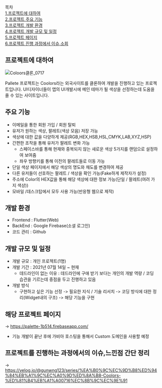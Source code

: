 목차</br>
[1.프로젝트에 대하여](#프로젝트에-대하여)</br>
[2.프로젝트 주요 기능](#주요-기능)</br>
[3.프로젝트 개발 환경](#개발-환경)</br>
[4.프로젝트 개발 규모 및 일정](#개발-규모-및-일정)</br>
[5.프로젝트  페이지](#해당-프로젝트-페이지)</br>
[6.프로젝트 진행 과정에서 이슈,소회](#프로젝트를-진행하는-과정에서의-이슈,느낀점-간단-정리)</br>

<!-- ABOUT THE PROJECT -->
## 프로젝트에 대하여
![Coloors클론_0717](https://user-images.githubusercontent.com/71699167/127180837-5e48bf8a-0d96-42e7-be7d-b880f4650f09.png)

Pallete 프로젝트는 Coolors라는 외국사이트를 클론하여 개발을 진행하고 있는 프로젝트입니다.
UI디자이너들이 앱의 UI개발시에 메인 테마가 될 색상을 선정하는데 도움을 줄 수 있는 사이트입니다.


## 주요 기능
* 이메일을 통한 회원 가입 / 회원 탈퇴
* 유저가 원하는 색상, 팔레트(색상 모음) 저장 가능
* 색상에 대한 값을 다양하게 제공(RGB,HEX,HSB,HSL,CMYK,LAB,XYZ,HSP)
* 간편한 조작을 통해 유저가 팔레트 변화 가능
  * 스페이스바를 통해 현재와 중복되지 않는 새로운 색상 5가지를 랜덤으로 설정하여 보여줌
  * 좌우 방향키를 통해 이전의 팔레트들로 이동 가능
* 단일 색상 페이지에서 해당 색상의 명도와 채도를 변경하여 제공
* 다른 유저들이 선호하는 팔레트 / 색상을 확인 가능(Fake하게 제작자가 설정)
* 주소에 Color의 HEX값을 통해 해당 색상에 대한 정보 가능(단일 / 팔레트(여려 가지 색상))
* 모바일 /데스크탑에서 모두 사용 가능(반응형 웹으로 제작)


## 개발 환경
* Frontend : Flutter(Web)
* BackEnd  :  Google Firebase(소셜 로그인)
* 코드 관리 : Github


## 개발 규모 및 일정
* 개발 규모 : 개인 프로젝트(1명)
* 개발 기간 : 2021년 07월 14일 ~ 현재
  * 데드라인이 없는 이유 : 데드라인에 구애 받기 보다는 개인의 개발 역량 / 코딩 습관을 기르는데 중점을 두고 진행하고 있음
* 개발 방식
  * 구현하고 싶은 기능 선정 -> 필요한 지식 / 기술 리서치 -> 코딩 방식에 대한 정리(Widget내의 구조) -> 해당 기능을 구현


## 해당 프로젝트 페이지
 -> https://palette-1b514.firebaseapp.com/
 * 기능 개발이 끝난 후에 가비아 호스팅을 통해서 Custom 도메인을 사용할 예정
 
## 프로젝트를 진행하는 과정에서의 이슈,느낀점 간단 정리
 -> https://velog.io/@gunwng123/series/%EA%B0%9C%EC%9D%B8%ED%94%84%EB%A1%9C%EC%A0%9D%ED%8A%B8-Coolors-%ED%81%B4%EB%A1%A00716%EC%8B%9C%EC%9E%91
      
